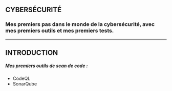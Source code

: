 ## CYBERSÉCURITÉ

### Mes premiers pas dans le monde de la cybersécurité, avec mes premiers outils et mes premiers tests.

--- 

## INTRODUCTION


##### Mes premiers outils de scan de code :

* CodeQL
* SonarQube
